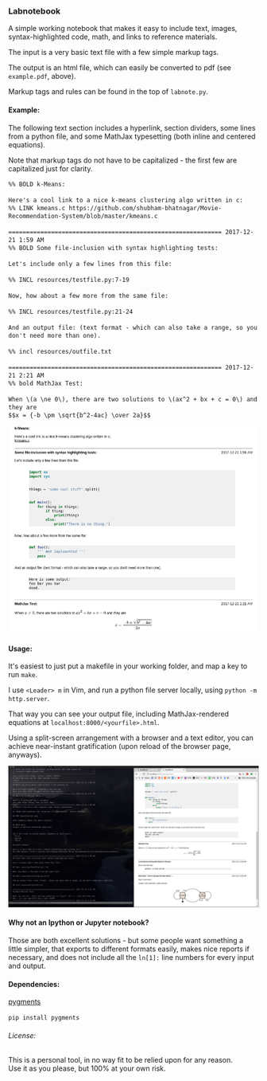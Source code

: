### Labnotebook

A simple working notebook that makes it easy to include text, images,
syntax-highlighted code, math, and links to reference materials.

The input is a very basic text file with a few simple markup tags.

The output is an html file, which can easily be converted to pdf (see
`example.pdf`, above).

Markup tags and rules can be found in the top of `labnote.py`.

#### Example:

The following text section includes a hyperlink, section dividers, 
some lines from a python file, and some MathJax typesetting 
(both inline and centered equations).

Note that markup tags do not have to be capitalized - the first few are capitalized
just for clarity.

```
%% BOLD k-Means:

Here's a cool link to a nice k-means clustering algo written in c:
%% LINK kmeans.c https://github.com/shubham-bhatnagar/Movie-Recommendation-System/blob/master/kmeans.c

============================================================ 2017-12-21 1:59 AM
%% BOLD Some file-inclusion with syntax highlighting tests:

Let's include only a few lines from this file:

%% INCL resources/testfile.py:7-19

Now, how about a few more from the same file:

%% INCL resources/testfile.py:21-24

And an output file: (text format - which can also take a range, so you don't need more than one).

%% incl resources/outfile.txt

============================================================ 2017-12-21 2:21 AM
%% bold MathJax Test:

When \(a \ne 0\), there are two solutions to \(ax^2 + bx + c = 0\) and they are
$$x = {-b \pm \sqrt{b^2-4ac} \over 2a}$$

```

![alt text](resources/pyex.png "Example.")

#### Usage:

It's easiest to just put a makefile in your working folder, and map a key to run
`make`.

I use `<Leader> m` in Vim, and run a python file server locally, using `python
-m http.server`.

That way you can see your output file, including MathJax-rendered equations at `localhost:8000/<yourfile>.html`.

Using a split-screen arrangement with a browser and a text editor, you can achieve
near-instant gratification (upon reload of the browser page, anyways).

![alt text](resources/split.png "Split-screen working view.")

#### Why not an Ipython or Jupyter notebook?

Those are both excellent solutions - but some people want something a little
simpler, that exports to different formats easily, makes nice reports if necessary, and does not
include all the `ln[1]:` line numbers for every input and output.

#### Dependencies:

[pygments](http://pygments.org/)

`pip install pygments`


###### License:

This is a personal tool, in no way fit to be relied upon for any reason.  
Use it as you please, but 100% at your own risk.
